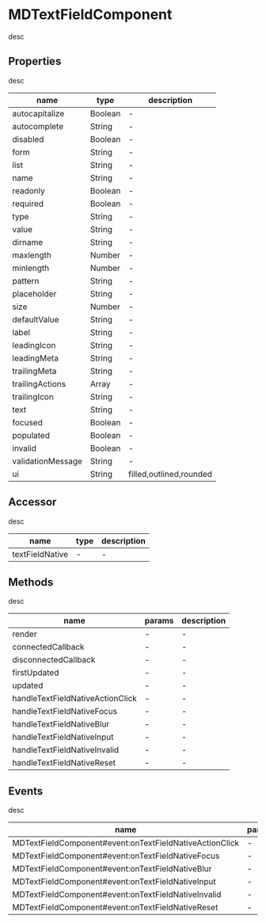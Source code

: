 # MDTextFieldComponent
desc 

## Properties
desc 

name|type|description
---|---|---
autocapitalize|Boolean|-
autocomplete|String|-
disabled|Boolean|-
form|String|-
list|String|-
name|String|-
readonly|Boolean|-
required|Boolean|-
type|String|-
value|String|-
dirname|String|-
maxlength|Number|-
minlength|Number|-
pattern|String|-
placeholder|String|-
size|Number|-
defaultValue|String|-
label|String|-
leadingIcon|String|-
leadingMeta|String|-
trailingMeta|String|-
trailingActions|Array|-
trailingIcon|String|-
text|String|-
focused|Boolean|-
populated|Boolean|-
invalid|Boolean|-
validationMessage|String|-
ui|String|filled,outlined,rounded

## Accessor
desc 

name|type|description
---|---|---
textFieldNative|-|-

## Methods
desc 

name|params|description
---|---|---
render|-|-
connectedCallback|-|-
disconnectedCallback|-|-
firstUpdated|-|-
updated|-|-
handleTextFieldNativeActionClick|-|-
handleTextFieldNativeFocus|-|-
handleTextFieldNativeBlur|-|-
handleTextFieldNativeInput|-|-
handleTextFieldNativeInvalid|-|-
handleTextFieldNativeReset|-|-

## Events
desc 

name|params|description
---|---|---
MDTextFieldComponent#event:onTextFieldNativeActionClick|-|-
MDTextFieldComponent#event:onTextFieldNativeFocus|-|-
MDTextFieldComponent#event:onTextFieldNativeBlur|-|-
MDTextFieldComponent#event:onTextFieldNativeInput|-|-
MDTextFieldComponent#event:onTextFieldNativeInvalid|-|-
MDTextFieldComponent#event:onTextFieldNativeReset|-|-

